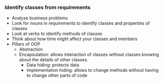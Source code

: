 ### Identify classes from requirements  

* Analyse business problems  
* Look for nouns in requirements to identify classes and properties of classes    
* Look at verbs to identify methods of classes  
* Think about how time might affect your classes and members  
* Pillars of OOP  
  * Abstraction  
  * Encapsulation: allows interaction of classes without classes knowing about the details of other classes.  
    * Data hiding: protects data  
    * Implementation hiding: allows to change methods without having to change other parts of code  


